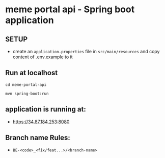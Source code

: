 # meme portal api - Spring boot application
## SETUP
- create an `application.properties` file in `src/main/resources` and copy content of .env.example to it

## Run at localhost
`cd meme-portal-api`

`mvn spring-boot:run`
## application is running at: 
- https://34.87.184.253:8080

## Branch name Rules:
- `BE-<code>_<fix/feat...>/<branch-name>`
